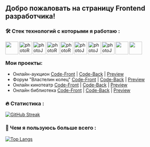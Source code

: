 ## Добро пожаловать на страницу Frontend разработчика!


### :hammer_and_wrench: Стек технологий с которыми я работаю :

<div>
  <img align="left" width=40px src="https://cdn1.iconfinder.com/data/icons/logotypes/32/badge-html-5-256.png" href="https://html.com/" />
  <img align="left" width=40px src="https://cdn1.iconfinder.com/data/icons/logotypes/32/badge-css-3-256.png" alt="photoReact" />
  <img align="left" width=40px src="https://cdn2.iconfinder.com/data/icons/designer-skills/128/code-programming-javascript-software-develop-command-language-256.png" alt="photoJs" />
  <img align="left" width=40px src="https://cdn0.iconfinder.com/data/icons/logos-brands-in-colors/128/react-256.png" alt="photoReact" />
  <img align="left" width=40px  src="https://img.icons8.com/color/452/redux.png" alt="photoReact" />
  <img align="left" width=40px src="https://img.icons8.com/dusk/344/webpack.png" alt="photoJs" />
  <img align="left" width=40px src="https://uxwing.com/wp-content/themes/uxwing/download/brands-and-social-media/postman-icon.svg" alt="photoJs" />
  <img align="left" width=40px src="https://cdn.icon-icons.com/icons2/2415/PNG/512/mongodb_plain_wordmark_logo_icon_146423.png" alt="photoJs" />
  <img align="left" width=40px src="https://cdn.icon-icons.com/icons2/2415/PNG/512/nodejs_original_logo_icon_146411.png" />
  <img align="left" width=40px src="https://ph-files.imgix.net/daa69725-a1b3-4085-814e-376359f5319c.png?auto=format" />
    
</div>
  </br>
  </br>
  
### Мои проекты:

- Онлайн-аукцион <a href="https://github.com/tepsurkaevIsa/final-front">Code-Front</a> |
  <a href="https://github.com/tepsurkaevIsa/final-back">Code-Back</a> | <a href="#">Preview</a>
- Форум "Властелин колец" <a href="https://github.com/tepsurkaevIsa/project-Ring-front">Code-Front</a> |
  <a href="https://github.com/tepsurkaevIsa/project-Ring-back">Code-Back</a> | <a href="#">Preview</a>
- Онлайн кинотеатр <a href="https://github.com/tepsurkaevIsa/team_project_kinoteatr_front">Code-Front</a> |
  <a href="https://github.com/tepsurkaevIsa/team_project_kinoteatr_backend">Code-Back</a> | <a href="#">Preview</a>
- Онлайн библиотека <a href="https://github.com/tepsurkaevIsa/command-project-labrary-front">Code-Front</a> |
  <a href="https://github.com/tepsurkaevIsa/command-project-library-backend">Code-Back</a> | <a href="#">Preview</a>

### :fire: Статистика :

[![GitHub Streak](http://github-readme-streak-stats.herokuapp.com?user=tepsurkaevIsa&theme=dark&background=000000)](https://git.io/streak-stats)

### 🥇 Чем я пользуюсь больше всего :

[![Top Langs](https://github-readme-stats.vercel.app/api/top-langs/?username=tepsurkaevIsa)](https://github.com/anuraghazra/github-readme-stats)
